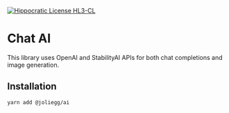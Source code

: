 [![Hippocratic License HL3-CL](https://img.shields.io/static/v1?label=Hippocratic%20License&message=HL3-CL&labelColor=5e2751&color=bc8c3d)](https://firstdonoharm.dev/version/3/0/cl.html)

# Chat AI

This library uses OpenAI and StabilityAI APIs for both chat completions and image generation.

## Installation

```bash
yarn add @joliegg/ai
```